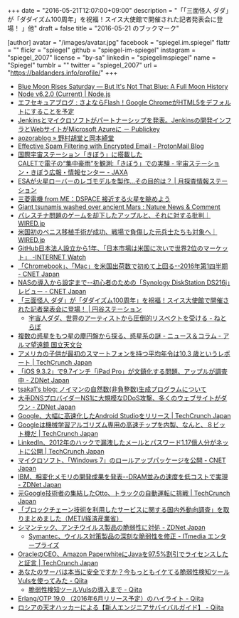 +++
date = "2016-05-21T12:07:00+09:00"
description = "「「三面怪人 ダダ」が「ダダイズム100周年」を祝福！スイス大使館で開催された記者発表会に登場！ 」他"
draft = false
title = "2016-05-21 のブックマーク"

[author]
  avatar = "/images/avatar.jpg"
  facebook = "spiegel.im.spiegel"
  flattr = ""
  flickr = "spiegel"
  github = "spiegel-im-spiegel"
  instagram = "spiegel_2007"
  license = "by-sa"
  linkedin = "spiegelimspiegel"
  name = "Spiegel"
  tumblr = ""
  twitter = "spiegel_2007"
  url = "https://baldanders.info/profile/"
+++

- [Blue Moon Rises Saturday — But It's Not That Blue: A Full Moon History](http://www.space.com/32932-blue-moon-may-full-moon-name-2016.html)
- [Node v6.2.0 (Current) | Node.js](https://nodejs.org/en/blog/release/v6.2.0/)
- [エフセキュアブログ : さよならFlash！Google ChromeがHTML5をデフォルトにすることを予定](http://blog.f-secure.jp/archives/50769118.html)
- [Jenkinsとマイクロソフトがパートナーシップを発表。Jenkinsの開発インフラとWebサイトがMicrosoft Azureに － Publickey](http://www.publickey1.jp/blog/16/jenkinsjenkinswebmicrosoft_azure.html)
- [aozorablog » 野村胡堂と岡本綺堂](http://www.aozora.gr.jp/aozorablog/?p=3694)
- [Effective Spam Filtering with Encrypted Email - ProtonMail Blog](https://protonmail.com/blog/encrypted-email-spam-filtering/)
- [国際宇宙ステーション「きぼう」に搭載した</br>CALETで電子の“集中豪雨”を観測:「きぼう」での実験 - 宇宙ステーション・きぼう広報・情報センター - JAXA](http://iss.jaxa.jp/kiboexp/news/20160518_calet.html)
- [ESAが火星ローバーのレゴモデルを製作…その目的は？ | 月探査情報ステーション](http://moonstation.jp/blog/marsexp/exomars/esa-creates-lego-model-of-exomars-2020-rover)
- [三菱電機 from ME：DSPACE 接近する火星を眺めよう](http://www.mitsubishielectric.co.jp/me/dspace/column_w/cw107.html)
- [Giant tsunamis washed over ancient Mars : Nature News & Comment](http://www.nature.com/news/giant-tsunamis-washed-over-ancient-mars-1.19916)
- [パレスチナ問題のゲームを却下したアップルと、それに対する批判｜WIRED.jp](http://wired.jp/2016/05/21/palestinian-game-liyla-apple/)
- [米国初のペニス移植手術が成功、戦場で負傷した元兵士たちも対象へ｜WIRED.jp](http://wired.jp/2016/05/18/first-us-penis-transplant/)
- [GitHub日本法人設立から1年、「日本市場は米国に次いで世界2位のマーケット」 -INTERNET Watch](http://internet.watch.impress.co.jp/docs/news/20160520_758267.html)
- [「Chromebook」、「Mac」を米国出荷数で初めて上回る--2016年第1四半期 - CNET Japan](http://japan.cnet.com/news/service/35082941/)
- [NASの導入から設定まで--初心者のための「Synology DiskStation DS216j」レビュー - CNET Japan](http://japan.cnet.com/digital/pc/35082471/)
- [「三面怪人 ダダ」が「ダダイズム100周年」を祝福！スイス大使館で開催された記者発表会に登場！ | 円谷ステーション](http://m-78.jp/news/n-3812/)
    - [宇宙人ダダ、世界のアーティストから圧倒的リスペクトを受ける - ねとらぼ](http://nlab.itmedia.co.jp/nl/articles/1605/19/news167.html)
- [複数の惑星をもつ星の塵円盤から探る、惑星系の謎 - ニュース＆コラム - アルマ望遠鏡 国立天文台](http://alma.mtk.nao.ac.jp/j/news/info/2016/0520post_653.html)
- [アメリカの子供が最初のスマートフォンを持つ平均年令は10.3 歳というレポート | TechCrunch Japan](https://jp.techcrunch.com/2016/05/20/20160519the-average-age-for-a-child-getting-their-first-smartphone-is-now-10-3-years/)
- [「iOS 9.3.2」で9.7インチ「iPad Pro」が文鎮化する問題、アップルが調査中 - ZDNet Japan](http://japan.zdnet.com/article/35082874/)
- [tsaka1's blog: ノイマンの自然数(非負整数)生成プログラムについて](http://tsaka1.blogspot.jp/2016/05/blog-post.html)
- [大手DNSプロバイダーNS1に大規模なDDoS攻撃、多くのウェブサイトがダウン - ZDNet Japan](http://japan.zdnet.com/article/35082867/)
- [Google、大幅に高速化したAndroid Studioをリリース | TechCrunch Japan](https://jp.techcrunch.com/2016/05/19/20160518google-releases-an-updated-faster-version-of-android-studio/)
- [Googleは機械学習アルゴリズム専用の高速チップを内製、なんと、８ビット機だ | TechCrunch Japan](https://jp.techcrunch.com/2016/05/19/20160518google-built-its-own-chips-to-expedite-its-machine-learning-algorithms/)
- [LinkedIn、2012年のハックで漏洩したメールとパスワード1.17億人分がネットに公開 | TechCrunch Japan](https://jp.techcrunch.com/2016/05/19/20160518117-million-linkedin-emails-and-passwords-from-a-2012-hack-just-got-posted-online/)
- [マイクロソフト、「Windows 7」のロールアップパッケージを公開 - CNET Japan](http://japan.cnet.com/news/service/35082763/)
- [IBM、相変化メモリの開発成果を発表--DRAM並みの速度を低コストで実現 - ZDNet Japan](http://japan.zdnet.com/article/35082772/)
- [元Google技術者の集結したOtto、トラックの自動運転に挑戦 | TechCrunch Japan](https://jp.techcrunch.com/2016/05/18/20160517otto-founded-by-ex-googlers-is-bringing-self-driving-technology-to-trucks/)
- [「ブロックチェーン技術を利用したサービスに関する国内外動向調査」を取りまとめました（METI/経済産業省）](http://www.meti.go.jp/press/2016/04/20160428003/20160428003.html)
- [シマンテック、アンチウイルス製品の脆弱性に対処 - ZDNet Japan](http://japan.zdnet.com/article/35082785/)
    - [Symantec、ウイルス対策製品の深刻な脆弱性を修正 - ITmedia エンタープライズ](http://www.itmedia.co.jp/enterprise/articles/1605/18/news054.html)
- [OracleのCEO、Amazon PaperwhiteにJavaを97.5%割引でライセンスしたと証言 | TechCrunch Japan](https://jp.techcrunch.com/2016/05/18/20160517oracle-ceo-claims-it-discounted-java-by-97-5-to-beat-out-android-on-amazons-paperwhite/)
- [あなたのサーバは本当に安全ですか？今もっともイケてる脆弱性検知ツールVulsを使ってみた - Qiita](http://qiita.com/sadayuki-matsuno/items/0bb8bb1689425bb9a21c)
    - [脆弱性検知ツールVulsの導入まで - Qiita](http://qiita.com/tatsuno/items/732273aacaa1c401bb9b)
- [Erlang/OTP 19.0 （2016年6月リリース予定）のハイライト - Qiita](http://qiita.com/tatsuya6502/items/cd05b8387ae980320a26)
- [ロシアの天才ハッカーによる【新人エンジニアサバイバルガイド】 - Qiita](http://qiita.com/jacksuzuki/items/b2fa6b44962e73a53d08)
